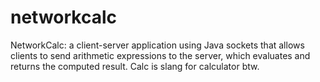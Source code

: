 # networkcalc
NetworkCalc: a client-server application using Java sockets that allows clients to send arithmetic expressions to the server, which evaluates and returns the computed result. Calc is slang for calculator btw.
